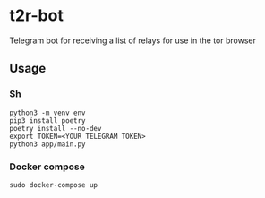 # t2r-bot
Telegram bot for receiving a list of relays for use in the tor browser

## Usage

### Sh

```shell
python3 -m venv env
pip3 install poetry
poetry install --no-dev
export TOKEN=<YOUR TELEGRAM TOKEN>
python3 app/main.py
```

### Docker compose
```shell
sudo docker-compose up
```

